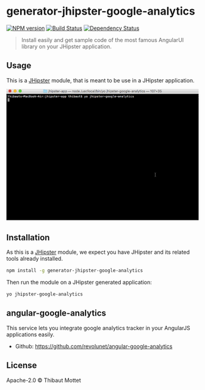 # generator-jhipster-google-analytics
[![NPM version][npm-image]][npm-url] [![Build Status][travis-image]][travis-url] [![Dependency Status][daviddm-image]][daviddm-url]
> Install easily and get sample code of the most famous AngularUI library on your JHipster application.

## Usage

This is a [JHipster](http://jhipster.github.io/) module, that is meant to be use in a JHipster application.

![](/static/generator-jhipster-google-analytics.gif)

## Installation

As this is a [JHipster](http://jhipster.github.io/) module, we expect you have JHipster and its related tools already installed.

```bash
npm install -g generator-jhipster-google-analytics
```

Then run the module on a JHipster generated application:

```bash
yo jhipster-google-analytics
```

## angular-google-analytics

This service lets you integrate google analytics tracker in your AngularJS applications easily.

- Github: https://github.com/revolunet/angular-google-analytics

## License

Apache-2.0 © Thibaut Mottet


[npm-image]: https://img.shields.io/npm/v/generator-jhipster-google-analytics.svg
[npm-url]: https://npmjs.org/package/generator-jhipster-google-analytics
[daviddm-image]: https://david-dm.org/moifort/generator-jhipster-google-analytics.svg?theme=shields.io
[daviddm-url]: https://david-dm.org/moifort/generator-jhipster-google-analytics
[travis-image]: https://travis-ci.org/moifort/generator-jhipster-google-analytics.svg?branch=master
[travis-url]: https://travis-ci.org/moifort/generator-jhipster-google-analytics
